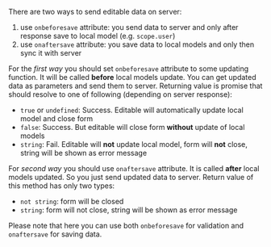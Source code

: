 There are two ways to send editable data on server:

1. use `onbeforesave` attribute: you send data to server and only after response save to local model (e.g. `scope.user`)
2. use `onaftersave` attribute: you save data to local models and only then sync it with server

For the *first way* you should set `onbeforesave` attribute to some updating function.
It will be called **before** local models update.
You can get updated data as parameters and send them to server. 
Returning value is promise that should resolve to one of following (depending on server response):

- `true` or `undefined`: 
Success. Editable will automatically update local model and close form
- `false`: 
Success. But editable will close form **without** update of local models 
- `string`: 
Fail. Editable will **not** update local model, form will **not** close, string will be shown as error message

For *second way* you should use `onaftersave` attribute. It is called **after** local models updated.
So you just send updated data to server. Return value of this method has only two types:

- `not string`: form will be closed
- `string`: form will not close, string will be shown as error message

Please note that here you can use both `onbeforesave` for validation and `onaftersave` for saving data.